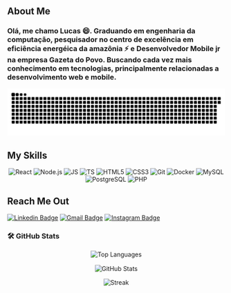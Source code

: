 ## About Me

### Olá, me chamo Lucas 😄. Graduando em engenharia da computação, pesquisador no centro de excelência em eficiência energéica da amazônia ⚡ e Desenvolvedor Mobile jr na empresa Gazeta do Povo. Buscando cada vez mais conhecimento em tecnologias, principalmente relacionadas a desenvolvimento web e mobile.

![Snake animation](https://github.com/LRmorais/LRmorais/blob/output/github-contribution-grid-snake.svg)

## My Skills

<p align="center">
  <img src="https://img.shields.io/badge/-React-090909?style=flat-square&logo=React&logoColor=61DAFB" alt="React" /> 
  <img src="https://img.shields.io/badge/-Node.JS-090909?style=flat-square&logo=React-dot-js&logoColor=339933" alt="Node.js" />
  <img src="https://img.shields.io/badge/-JavaScript-090909?style=flat-square&logo=JavaScript&logoColor=F7DF1E" alt="JS" />
  <img src="https://img.shields.io/badge/-TypeScript-090909?style=flat-square&logo=TypeScript&logoColor=3178C6" alt="TS" />
  <img src="https://img.shields.io/badge/-HTML5-090909?style=flat-square&logo=HTML5&logoColor=E34F26" alt="HTML5" />
  <img src="https://img.shields.io/badge/-CSS3-090909?style=flat-square&logo=CSS3&logoColor=1572B6" alt="CSS3" />
 <!--  <img src="https://img.shields.io/badge/-Flutter-090909?style=flat-square&logo=Flutter&logoColor=02569B" alt="Flutter" /> -->
  <img src="https://img.shields.io/badge/-Git-090909?style=flat-square&logo=Git&logoColor=F05032" alt="Git" />
 <!-- <img src="https://img.shields.io/badge/-Python-090909?style=flat-square&logo=Python&logoColor=3776AB" alt="Python" />  -->
 <!-- <img src="https://img.shields.io/badge/-R-090909?style=flat-square&logo=r&logoColor=3776AB" alt="r" /> -->
  <img src="https://img.shields.io/badge/-Docker-090909?style=flat-square&logo=Docker&logoColor=2496ED" alt="Docker" />
 <!--  <img src="https://img.shields.io/badge/-MongoDB-090909?style=flat-square&logo=MongoDB&logoColor=47A248" alt="MongoDB" /> -->
  <img src="https://img.shields.io/badge/-MySQL-090909?style=flat-square&logo=MySQL&logoColor=4479A1" alt="MySQL" />
  <img src="https://img.shields.io/badge/-PostgreSQL-090909?style=flat-square&logo=PostgreSQL&logoColor=336791" alt="PostgreSQL" />
  <!-- <img src="https://img.shields.io/badge/-AmazonAWS-090909?style=flat-square&logo=amazon-aws&logoColor=336791" alt="AWS" /> -->
  <img src="https://img.shields.io/badge/-PHP-090909?style=flat-square&logo=PHP&logoColor=336791" alt="PHP" />
</p>

## Reach Me Out

[![Linkedin Badge](https://img.shields.io/badge/-LinkedIn-blue?style=flat-square&logo=Linkedin&logoColor=white&link=https://www.linkedin.com/in/lrmorais/)](https://www.linkedin.com/in/lrmorais/)
[![Gmail Badge](https://img.shields.io/badge/-lucas.morais23ti@gmail.com-EA4635?style=flat-square&logo=Gmail&logoColor=white&link=mailto:lucas.morais23ti@gmail.com)](mailto:lucas.morais23ti@gmail.com)
[![Instagram Badge](https://img.shields.io/badge/-instagram-red?style=flat-square&logo=Instagram&logoColor=white&link=https://www.instagram.com/_.lmorais/)](https://www.instagram.com/_.lmorais)



### 🛠️ GitHub Stats

<p align="center">
<img align="center" src="https://github-readme-stats.vercel.app/api/top-langs/?username=LRmorais&hide=java,objective-c&layout=compact&theme=dracula&border_color=fe428e&langs_count=10" alt="Top Languages" title="Top Languages" width="440px" />
</p>

<p align="center">
<img align="center" src="https://github-readme-stats.vercel.app/api?username=LRmorais&hide=stars&show_icons=true&theme=dracula&count_private=true&include_all_commits=true&border_color=fe428e&disable_animations=false&custom_title=Lucas Morais GitHub Stats" alt="GitHub Stats" title="GitHub Stats" width="440px"  />
</p>

<p align="center">
<img align="center" src="https://github-readme-streak-stats.herokuapp.com/?user=LRmorais&theme=dracula&border=fe428e" alt="Streak" title="Streak" width="440px" />
</p>






